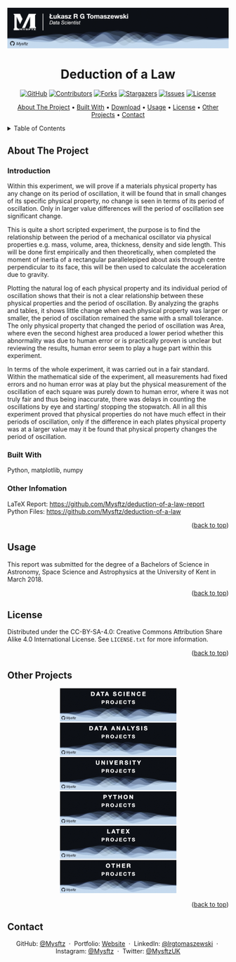<a name="readme-top"></a>
<div align="center">

[![alt text](https://github.com/Mysftz/Mysftz/blob/main/assets/READMEHeader.jpeg?raw=true)](https://github.com/Mysftz)
# Deduction of a Law
[![GitHub][GitHub-shield]](https://github.com/Mysftz/deduction-of-a-law)
[![Contributors][contributors-shield]](https://github.com/Mysftz/deduction-of-a-law/graphs/contributors)
[![Forks][forks-shield]](https://github.com/Mysftz/deduction-of-a-law/network/members)
[![Stargazers][stars-shield]](https://github.com/Mysftz/deduction-of-a-law/stargazers)
[![Issues][issues-shield]](https://github.com/Mysftz/deduction-of-a-law/issues)
[![License][license-shield]](https://github.com/Mysftz/deduction-of-a-law/blob/main/LICENSE.txt)
</div>

<p align="center">
  <a href="#about-the-project">About The Project</a> •
  <a href="#built-with">Built With</a> •
  <a href="https://github.com/Mysftz/deduction-of-a-law/archive/refs/heads/main.zip">Download</a> • 
  <a href="#usage">Usage</a> •
  <a href="#license">License</a> •
  <a href="#other-projects">Other Projects</a> •
  <a href="#contact">Contact</a>
</p>

<!-- TABLE OF CONTENTS -->
<details>
  <summary>Table of Contents</summary>
  <ol>
    <li>
      <a href="#about-the-project">About The Project</a>
      <ul>
        <li><a href="#introduction">Infomation</a></li>
        <li><a href="#built-with">Built With</a></li>
        <li><a href="#other-infomation">Other Infomation</a></li>
      </ul>
    </li>
    <li><a href="#usage">Usage</a></li>
    <li><a href="#license">License</a></li>
    <li><a href="#other-projects">Other Projects</a></li>
    <li><a href="#contact">Contact</a></li>
  </ol>
</details>

<!-- ABOUT THE PROJECT -->
## About The Project
### Introduction

Within this experiment, we will prove if a materials physical property has any change on its period of oscillation, it will be found that in small changes of its specific physical property, no change is seen in terms of its period of oscillation. Only in larger value differences will the period of oscillation see significant change. 

This is quite a short scripted experiment, the purpose is to find the relationship between the period of a mechanical oscillator via physical properties e.g. mass, volume, area, thickness, density and side length. This will be done first empirically and then theoretically, when completed the moment of inertia of a rectangular parallelepiped about axis through centre perpendicular to its face, this will be then used to calculate the acceleration due to gravity.

Plotting the natural log of each physical property and its individual period of oscillation shows that their is not a clear relationship between these physical properties and the period of oscillation. By analyzing the graphs and tables, it shows little change when each physical property was larger or smaller, the period of oscillation remained the same with a small tolerance. The only physical property that changed the period of oscillation was Area, where even the second highest area produced a lower period whether this abnormality was due to human error or is practically proven is unclear but reviewing the results, human error seem to play a huge part within this experiment.  

In terms of the whole experiment, it was carried out in a fair standard. Within the mathematical side of the experiment, all measurements had fixed errors and no human error was at play but the physical measurement of the oscillation of each square was purely down to human error, where it was not truly fair and thus being inaccurate, there was delays in counting the oscillations by eye and starting/ stopping the stopwatch. All in all this experiment proved that physical properties do not have much effect in their periods of oscillation, only if the difference in each plates physical property was at a larger value may it be found that physical property changes the period of oscillation.

### Built With

Python, matplotlib, numpy

### Other Infomation

LaTeX Report: https://github.com/Mysftz/deduction-of-a-law-report </br>
Python Files: https://github.com/Mysftz/deduction-of-a-law

<p align="right">(<a href="#readme-top">back to top</a>)</p> 

<!-- USAGE -->
## Usage

This report was submitted for the degree of a Bachelors of Science in Astronomy, Space Science and Astrophysics at the University of Kent in March 2018.

<p align="right">(<a href="#readme-top">back to top</a>)</p>

<!-- LICENSE -->
## License
Distributed under the CC-BY-SA-4.0: Creative Commons Attribution Share Alike 4.0 International License. See `LICENSE.txt` for more information.

<p align="right">(<a href="#readme-top">back to top</a>)</p>

<!-- OTHER PROJECTS --> 
## Other Projects
<div align="center">
<a href="https://github.com/stars/Mysftz/lists/data-science-projects" style="margin:10px; margin-bottom:50px"><img src="https://github.com/Mysftz/Mysftz/blob/main/assets/Button-DataScience.jpeg?raw=true" alt="Data Science Projects Button" width="265" height="75"></a>
<a href="https://github.com/stars/Mysftz/lists/data-analysis-projects" style="margin:10px; margin-bottom:50px"><img src="https://github.com/Mysftz/Mysftz/blob/main/assets/Button-DataAnalysis.jpeg?raw=true" alt="Data Analysis Projects Button" width="265" height="75"></a>
<a href="https://github.com/stars/Mysftz/lists/university-projects" style="margin:10px; margin-bottom:50px"><img src="https://github.com/Mysftz/Mysftz/blob/main/assets/Button-University.jpeg?raw=true" alt="University Projects Button" width="265" height="75"></a>
<a href="https://github.com/stars/Mysftz/lists/python-projects" style="margin:10px; margin-bottom:50px"><img src="https://github.com/Mysftz/Mysftz/blob/main/assets/Button-Python.jpeg?raw=true" alt="Python Projects Button" width="265" height="75"></a>
<a href="https://github.com/stars/Mysftz/lists/latex-projects" style="margin:10px; padding-bottom:50px"><img src="https://github.com/Mysftz/Mysftz/blob/main/assets/Button-Latex.jpeg?raw=true" alt="LaTeX Projects Button" width="265" height="75"></a>
<a href="https://github.com/stars/Mysftz/lists/other-projects" style="margin:10px; margin-bottom:50px"><img src="https://github.com/Mysftz/Mysftz/blob/main/assets/Button-Other.jpeg?raw=true" alt="Other Projects Button" width="265" height="75"></a>
</div>

<p align="right">(<a href="#readme-top">back to top</a>)</p>

<!-- CONTACT -->
## Contact
<div align="center">

GitHub: [@Mysftz](https://github.com/Mysftz) &nbsp;&middot;&nbsp; Portfolio: [Website](https://mysftz.github.io) &nbsp;&middot;&nbsp; LinkedIn: [@lrgtomaszewski](https://www.linkedin.com/in/lrgtomaszewski/) &nbsp;&middot;&nbsp; Instagram: [@Mysftz](https://www.instagram.com/mysftz/) &nbsp;&middot;&nbsp; Twitter: [@MysftzUK](https://twitter.com/MysftzUK)
</div>

[contributors-shield]: https://img.shields.io/github/contributors/mysftz/deduction-of-a-law.svg?style=for-the-badge
[forks-shield]: https://img.shields.io/github/forks/mysftz/deduction-of-a-law.svg?style=for-the-badge
[stars-shield]: https://img.shields.io/github/stars/mysftz/deduction-of-a-law.svg?style=for-the-badge
[issues-shield]: https://img.shields.io/github/issues/mysftz/deduction-of-a-law.svg?style=for-the-badge
[license-shield]: https://img.shields.io/github/license/mysftz/deduction-of-a-law.svg?style=for-the-badge
[github-shield]: https://img.shields.io/badge/-GitHub-black.svg?style=for-the-badge&logo=GitHub&colorB=555